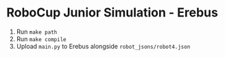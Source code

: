 # RoboCup Junior Simulation - Erebus
1. Run `make path`
2. Run `make compile`
3. Upload `main.py` to Erebus alongside `robot_jsons/robot4.json`